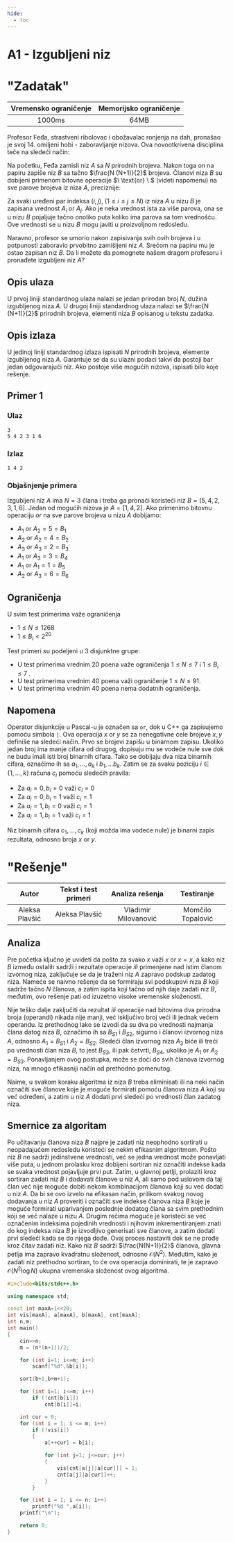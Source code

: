 ```yaml
---
hide:
  - toc
---
```


# A1 - Izgubljeni niz

#  "Zadatak"

| Vremensko ograničenje | Memorijsko ograničenje |
|:-:|:-:|
| 1000ms | 64MB |

Profesor Feđa, strastveni ribolovac i obožavalac ronjenja na dah, pronašao je svoj 14. omiljeni hobi - zaboravljanje nizova. Ova novootkrivena disciplina teče na sledeći način: 

Na početku, Feđa zamisli niz $A$ sa $N$ prirodnih brojeva. Nakon toga on na papiru zapiše niz $B$ sa tačno $\frac{N (N+1)}{2}$ brojeva. Članovi niza $B$ su dobijeni primenom bitovne operacije $\ \text{or} \ $ (videti napomenu) na sve parove brojeva iz niza $A$, preciznije:

Za svaki uređeni par indeksa ($i, j$), ($1 \leq i \leq j \leq N$) iz niza $A$ u nizu $B$ je zapisana vrednost $A_i \ \text{or} \  A_j$. Ako je neka vrednost ista za više parova, ona se u nizu $B$ pojaljuje tačno onoliko puta koliko ima parova sa tom vrednošću. Ove vrednosti se u nizu $B$ mogu javiti u proizvoljnom redosledu.

Naravno, profesor se umorio nakon zapisivanja svih ovih brojeva i u potpunosti zaboravio prvobitno zamišljeni niz $A$. Srećom na papiru mu je ostao zapisan niz $B$. Da li možete da pomognete našem dragom profesoru i pronađete izgubljeni niz $A$?
  
## Opis ulaza

U prvoj liniji standardnog ulaza nalazi se jedan prirodan broj $N$, dužina izgubljenog niza $A$.
U drugoj liniji standardnog ulaza nalazi se $\frac{N (N+1)}{2}$ prirodnih brojeva, elementi niza $B$ opisanog u tekstu zadatka.

## Opis izlaza
U jedinoj liniji standardnog izlaza ispisati $N$ prirodnih brojeva, elemente izgubljenog niza $A$. Garantuje se da su ulazni podaci takvi da postoji bar jedan odgovarajući niz. Ako postoje više mogućih nizova, ispisati bilo koje rešenje.

## Primer 1

### Ulaz

~~~
3
5 4 2 3 1 6
~~~


### Izlaz

~~~
1 4 2
~~~

### Objašnjenje primera

Izgubljeni niz $A$ ima $N=3$ člana i treba ga pronaći koristeći niz $B=[5, 4, 2, 3, 1, 6]$. Jedan od mogućih nizova je $A = [1, 4, 2]$. Ako primenimo bitovnu operaciju $or$ na sve parove brojeva u nizu $A$ dobijamo:
 
* $A_1 \ \text{or} \ A_2 = 5 = B_1$
* $A_2 \ \text{or} \  A_2 = 4 = B_2$
* $A_3 \ \text{or} \  A_3 = 2 = B_3$
* $A_1 \ \text{or} \  A_3 = 3 = B_4$
* $A_1 \ \text{or} \ A_1 = 1 = B_5$
* $A_2 \ \text{or} \  A_3 = 6 = B_6$

## Ograničenja

U svim test primerima važe ograničenja 

* $1 \leq N \leq 1268$
* $1 \leq B_i < 2^{20}$

Test primeri su podeljeni u $3$ disjunktne grupe:

* U test primerima vrednim $20$ poena važe ograničenja $1 \leq N \leq 7$ i $1 \leq B_i \leq 7$ .
* U test primerima vrednim $40$ poena važi ograničenje $1 \leq N \leq 91$.
* U test primerima vrednim $40$ poena nema dodatnih ograničenja.

## Napomena

Operator disjunkcije u Pascal-u je označen sa `or`, dok u C++ ga zapisujemo pomoću simbola `|`. Ova operacija $x\ \text{or} \ y$ se za nenegativne cele brojeve $x,y$ definiše na sledeći način. Prvo se brojevi zapišu u binarnom zapisu. Ukoliko jedan broj ima manje cifara od drugog, dopisuju mu se vodeće nule sve dok ne budu imali isti broj binarnih cifara. Tako se dobijaju dva niza binarnih cifara, označimo ih sa $a_1, \ldots, a_k$ i $b_1, \ldots b_k$. Zatim se za svaku poziciju $i \in \{1, \ldots, k \}$ računa $c_i$ pomoću sledećih pravila:

* Za $a_i = 0, b_i = 0$ važi $c_i = 0$
* Za $a_i = 0, b_i = 1$ važi $c_i = 1$
* Za $a_i = 1, b_i = 0$ važi $c_i = 1$
* Za $a_i = 1, b_i = 1$ važi $c_i = 1$

Niz binarnih cifara $c_1, \ldots, c_k$ (koji možda ima vodeće nule) je binarni zapis rezultata, odnosno broja $x \ \text{or} \  y$.

#  "Rešenje"

| Autor | Tekst i test primeri | Analiza rеšenja | Testiranje |
|:-:|:-:|:-:|:-:|
| Aleksa Plavšić | Aleksa Plavšić | Vladimir Milovanović | Momčilo Topalović |

## Analiza

Pre početka ključno je uvideti da pošto za svako $x$ važi $x\ \text{or}\ x = x$, a kako niz $B$ između ostalih sadrži i rezultate operacije *ili* primenjene nad istim članom izvornog niza, zaključuje se da je traženi niz $A$ zapravo podskup zadatog niza. Nameće se naivno rešenje da se formiraju svi podskupovi niza $B$ koji sadrže tačno $N$ članova, a zatim ispita koji tačno od njih daje zadati niz $B$, međutim, ovo rešenje pati od izuzetno visoke vremenske složenosti.

Nije teško dalje zaključiti da rezultat *ili* operacije nad bitovima dva prirodna broja (operandi) nikada nije manji, već isključivo broj veći ili jednak većem operandu. Iz prethodnog lako se izvodi da su dva po vrednosti najmanja člana datog niza $B$, označimo ih sa $B_{S1}$ i $B_{S2}$, sigurno i članovi izvornog niza $A$, odnosno $A_1 = B_{S1}$ i $A_2 = B_{S2}$. Sledeći član izvornog niza $A_3$ biće ili treći po vrednosti član niza $B$, to jest $B_{S3}$, ili pak četvrti, $B_{S4}$, ukoliko je $A_1\ \text{or}\ A_2 = B_{S3}$. Ponavljanjem ovog postupka, može se doći do svih članova izvornog niza, na mnogo efikasniji način od prethodno pomenutog.

Naime, u svakom koraku algoritma iz niza $B$ treba eliminisati ili na neki način označiti sve članove koje je moguće formirati pomoću članova niza $A$ koji su već određeni, a zatim u niz $A$ dodati prvi sledeći po vrednosti član zadatog niza.

## Smernice za algoritam

Po učitavanju članova niza $B$ najpre je zadati niz neophodno sortirati u neopadajućem redosledu koristeći se nekim efikasnim algoritmom. Pošto niz $B$ ne sadrži jedinstvene vrednosti, već se jedna vrednost može ponavljati više puta, u jednom prolasku kroz dobijeni sortiran niz označiti indekse kada se svaka vrednost pojavljuje prvi put. Zatim, u glavnoj petlji, prolaziti kroz sortiran zadati niz $B$ i dodavati članove u niz $A$, ali samo pod uslovom da taj član već nije moguće dobiti nekom kombinacijom članova koji su već dodati u niz $A$. Da bi se ovo izvelo na efikasan način, prilikom svakog novog dodavanja u niz $A$ proveriti i označiti sve indekse članova niza $B$ koje je moguće formirati uparivanjem poslednje dodatog člana sa svim prethodnim koji se već nalaze u nizu $A$. Drugim rečima moguće je koristeći se već označenim indeksima pojedinih vrednosti i njihovim inkrementiranjem znati do kog indeksa niza $B$ je izvodljivo generisati sve članove, a zatim dodati prvi sledeći kada se do njega dođe. Ovaj proces nastaviti dok se ne prođe kroz čitav zadati niz. Kako niz $B$ sadrži $\frac{N(N+1)}{2}$ članova, glavna petlja ima zapravo kvadratnu složenost, odnosno $\mathcal{O}(N^2)$. Međutim, kako je zadati niz prethodno sortiran, to će ova operacija dominirati, te je zapravo $\mathcal{O}(N^2\log N)$ ukupna vremenska složenost ovog algoritma.

``` cpp title="04_izgubljeni_niz.cpp" linenums="1"
#include<bits/stdc++.h>

using namespace std;

const int maxA=1<<20;
int vis[maxA], a[maxA], b[maxA], cnt[maxA];
int n,m;
int main()
{
    cin>>n;
    m = (n*(n+1))/2;

    for (int i=1; i<=m; i++)
        scanf("%d",&b[i]);

    sort(b+1,b+m+1);

    for (int i=1; i<=m; i++)
        if (!cnt[b[i]])
            cnt[b[i]]=i;

    int cur = 0;
    for (int i = 1; i <= m; i++)
        if (!vis[i])
        {
            a[++cur] = b[i];

            for (int j=1; j<=cur; j++)
            {
                vis[cnt[a[j]|a[cur]]] = 1;
                cnt[a[j]|a[cur]]++;
            }
        }

    for (int i = 1; i <= n; i++)
        printf("%d ",a[i]);
    printf("\n");

    return 0;
}

```
